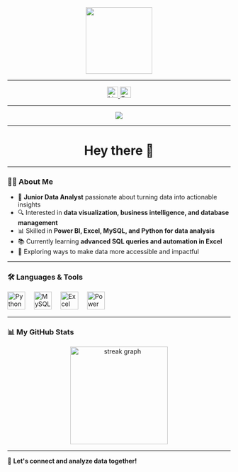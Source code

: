 <div align="center">
  <img height="150" src="https://camo.githubusercontent.com/62da68eb62b1e5f175f7d1f0191dd89a653d7908feb22d37d4a0ab07365d6791/68747470733a2f2f6d656469612e67697068792e636f6d2f6d656469612f4d3967624264396e6244724f5475314d71782f67697068792e676966"  />
</div>

---

<div align="center">
  <a href="https://www.linkedin.com/in/your-linkedin-profile">
    <img src="https://img.shields.io/static/v1?message=LinkedIn&logo=linkedin&label=&color=0077B5&logoColor=white&labelColor=&style=for-the-badge" height="25" alt="LinkedIn logo" />
  </a>
  <a href="https://twitter.com/your-twitter">
    <img src="https://img.shields.io/static/v1?message=Twitter&logo=twitter&label=&color=1DA1F2&logoColor=white&labelColor=&style=for-the-badge" height="25" alt="Twitter logo" />
  </a>
</div>

---

<div align="center">
  <img src="https://visitor-badge.laobi.icu/badge?page_id=your-github-username" />
</div>

---

<h1 align="center">Hey there 👋</h1>

---

### 👨‍💻 About Me

- 🎯 **Junior Data Analyst** passionate about turning data into actionable insights  
- 🔍 Interested in **data visualization, business intelligence, and database management**  
- 📊 Skilled in **Power BI, Excel, MySQL, and Python for data analysis**  
- 📚 Currently learning **advanced SQL queries and automation in Excel**  
- 🚀 Exploring ways to make data more accessible and impactful  

---

### 🛠 Languages & Tools

<div align="left">
  <img src="https://cdn.jsdelivr.net/gh/devicons/devicon/icons/python/python-original.svg" height="40" alt="Python logo" />
  <img width="12" />
  <img src="https://cdn.jsdelivr.net/gh/devicons/devicon/icons/mysql/mysql-original.svg" height="40" alt="MySQL logo" />
  <img width="12" />
  <img src="https://upload.wikimedia.org/wikipedia/commons/8/86/Excel-Logo.svg" height="40" alt="Excel logo" />
  <img width="12" />
  <img src="https://github.com/microsoft/PowerBI-Icons/blob/main/SVG/Power-BI.svg?raw=true" height="40" alt="Power BI logo" />
</div>

---

### 📊 My GitHub Stats

<div align="center">
  <img src="https://streak-stats.demolab.com?user=your-github-username&locale=en&mode=daily&theme=dark&hide_border=false&border_radius=5&order=3" height="220" alt="streak graph" />
</div>

---

🚀 **Let's connect and analyze data together!**
